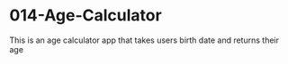 # 014-Age-Calculator
This is an age calculator app that takes users birth date and returns their age
